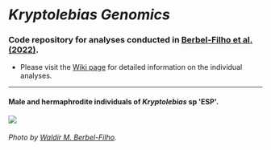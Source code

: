 # _Kryptolebias Genomics_

### Code repository for analyses conducted in [Berbel-Filho et al. (2022)](https://doi.org/10.1016/j.ympev.2022.107617).

- Please visit the [Wiki page](https://github.com/waldirmbf/KryptolebiasGenomics/wiki) for detailed information on the individual analyses.

***


#### Male and hermaphrodite individuals of _Kryptolebias_ sp 'ESP'.

![](https://github.com/waldirmbf/KryptolebiasGenomics/blob/main/KG--Pipeline/KG--GitHubAuxiliaryFiles/KG--RepositoryImage.jpeg)

###### Photo by [Waldir M. Berbel-Filho](https://github.com/waldirmbf).



